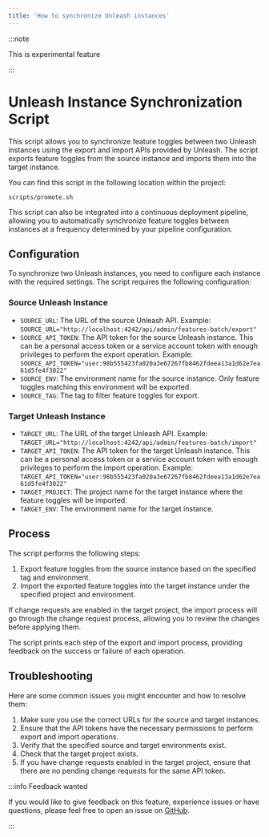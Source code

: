 ```yaml
---
title: 'How to synchronize Unleash instances'
---
```


:::note 

This is experimental feature

:::

# Unleash Instance Synchronization Script 

This script allows you to synchronize feature toggles between two Unleash instances using the export and import APIs provided by Unleash. The script exports feature toggles from the source instance and imports them into the target instance.

You can find this script in the following location within the project:

`scripts/promote.sh`

This script can also be integrated into a continuous deployment pipeline, allowing you to automatically synchronize feature toggles between instances at a frequency determined by your pipeline configuration.

## Configuration

To synchronize two Unleash instances, you need to configure each instance with the required settings. The script requires the following configuration:

### Source Unleash Instance

- `SOURCE_URL`: The URL of the source Unleash API.
  Example: `SOURCE_URL="http://localhost:4242/api/admin/features-batch/export"`
- `SOURCE_API_TOKEN`: The API token for the source Unleash instance. This can be a personal access token or a service account token with enough privileges to perform the export operation.
  Example: `SOURCE_API_TOKEN="user:98b555423fa020a3e67267fb8462fdeea13a1d62e7ea61d5fe4f3022"`
- `SOURCE_ENV`: The environment name for the source instance. Only feature toggles matching this environment will be exported.
- `SOURCE_TAG`: The tag to filter feature toggles for export.

### Target Unleash Instance

- `TARGET_URL`: The URL of the target Unleash API.
  Example: `TARGET_URL="http://localhost:4242/api/admin/features-batch/import"`
- `TARGET_API_TOKEN`: The API token for the target Unleash instance. This can be a personal access token or a service account token with enough privileges to perform the import operation.
  Example: `TARGET_API_TOKEN="user:98b555423fa020a3e67267fb8462fdeea13a1d62e7ea61d5fe4f3022"`
- `TARGET_PROJECT`: The project name for the target instance where the feature toggles will be imported.
- `TARGET_ENV`: The environment name for the target instance.

## Process

The script performs the following steps:

1. Export feature toggles from the source instance based on the specified tag and environment.
2. Import the exported feature toggles into the target instance under the specified project and environment.

If change requests are enabled in the target project, the import process will go through the change request process, allowing you to review the changes before applying them.

The script prints each step of the export and import process, providing feedback on the success or failure of each operation.

## Troubleshooting

Here are some common issues you might encounter and how to resolve them:

1. Make sure you use the correct URLs for the source and target instances.
2. Ensure that the API tokens have the necessary permissions to perform export and import operations.
3. Verify that the specified source and target environments exist.
4. Check that the target project exists.
5. If you have change requests enabled in the target project, ensure that there are no pending change requests for the same API token.

:::info Feedback wanted

If you would like to give feedback on this feature, experience issues or have questions, please feel free to open an issue on [GitHub](https://github.com/Unleash/unleash/).

:::


